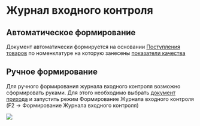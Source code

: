 # Журнал входного контроля

## Автоматическое формирование

Документ автоматически формируется на основании [Поступления товаров](../../../uchet/postuplenie-tovarov-i-uslug/) по номенклатуре на которую занесены [показатели качества](../../nsi/vybor-rabochego-centra-dlya-pokazatelya-kachestva.md)

## Ручное формирование

Для ручного формирования журнала входного контроля возможно сформировать руками. Для этого необходимо выбрать [документ прихода](../../../uchet/postuplenie-tovarov-i-uslug/) и запустить режим Формирование Журнала входного контроля (F2 -> Формирование Журнала входного контроля)

![](<../../../.gitbook/assets/image (182).png>)
